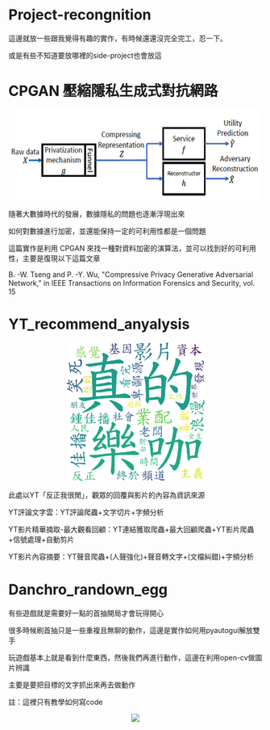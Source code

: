 # Project-recongnition
這邊就放一些跟我覺得有趣的實作，有時候還還沒完全完工，忍一下。

或是有些不知道要放哪裡的side-project也會放這


# CPGAN 壓縮隱私生成式對抗網路

<div align=center><img src="./CPGAN_example/pic/CPGAN_STRUCT.png" width="500px"/></div>

隨著大數據時代的發展，數據隱私的問題也逐漸浮現出來

如何對數據進行加密，並還能保持一定的可利用性都是一個問題

這篇實作是利用 CPGAN 來找一種對資料加密的演算法，並可以找到好的可利用性，主要是復現以下這篇文章

B. -W. Tseng and P. -Y. Wu, "Compressive Privacy Generative Adversarial Network," in IEEE Transactions on Information Forensics and Security, vol. 15



# YT_recommend_anyalysis
<div align=center><img src="./YT_analysis/wc_tf_idf_from_all_bi_word.png" width=275px"/></div>

此處以YT「反正我很閒」，觀眾的回覆與影片的內容為資訊來源

YT評論文字雲：YT評論爬蟲+文字切片+字頻分析

YT影片精華摘取-最大觀看回顧：YT連結獲取爬蟲+最大回顧爬蟲+YT影片爬蟲+信號處理+自動剪片

YT影片內容摘要：YT聲音爬蟲+(人聲強化)+聲音轉文字+(文檔糾錯)+字頻分析


# Danchro_randown_egg
有些遊戲就是需要好一點的首抽開局才會玩得開心

很多時候刷首抽只是一些重複且無聊的動作，這邊是實作如何用pyautogui解放雙手

玩遊戲基本上就是看到什麼東西，然後我們再進行動作，這邊在利用open-cv做圖片辨識

主要是要把目標的文字抓出來再去做動作

註：這裡只有教學如何寫code

<div align=center><img src="https://raw.githubusercontent.com/fluttering13/Project-recongnition/main/Danchro_random_egg/pic/new_img.png" width="400px"/></div>